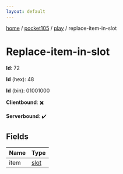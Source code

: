 ```yaml
---
layout: default
---
```


[home](/)  /  [pocket105](/protocol/pocket105)  /  [play](/protocol/pocket105/play)  /  replace-item-in-slot

# Replace-item-in-slot

**Id**: 72

**Id** (hex): 48

**Id** (bin): 01001000

**Clientbound**: ✖️

**Serverbound**: ✔️

## Fields

Name | Type
---|---
item | [slot](/protocol/pocket105/types/slot)


